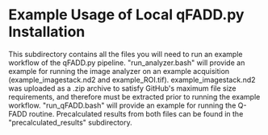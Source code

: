 # Example Usage of Local qFADD.py Installation

This subdirectory contains all the files you will need to run an example workflow of the qFADD.py pipeline. "run_analyzer.bash" will provide an example for running the image analyzer on an example acquisition (example_imagestack.nd2 and example_ROI.tif). example_imagestack.nd2 was uploaded as a .zip archive to satisfy GitHub's maximum file size requirements, and therefore must be extracted prior to running the example workflow. "run_qFADD.bash" will provide an example for running the Q-FADD routine. Precalculated results from both files can be found in the "precalculated_results" subdirectory.
